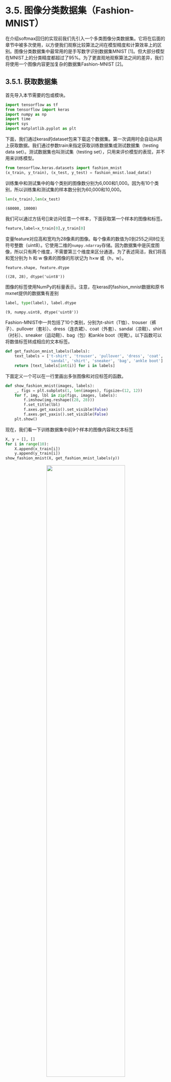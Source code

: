 
# 3.5. 图像分类数据集（Fashion-MNIST）
在介绍softmax回归的实现前我们先引入一个多类图像分类数据集。它将在后面的章节中被多次使用，以方便我们观察比较算法之间在模型精度和计算效率上的区别。图像分类数据集中最常用的是手写数字识别数据集MNIST [1]。但大部分模型在MNIST上的分类精度都超过了95%。为了更直观地观察算法之间的差异，我们将使用一个图像内容更加复杂的数据集Fashion-MNIST [2]。

## 3.5.1. 获取数据集
首先导入本节需要的包或模块。


```python
import tensorflow as tf
from tensorflow import keras
import numpy as np
import time
import sys
import matplotlib.pyplot as plt
```

下面，我们通过keras的dataset包来下载这个数据集。第一次调用时会自动从网上获取数据。我们通过参数train来指定获取训练数据集或测试数据集（testing data set）。测试数据集也叫测试集（testing set），只用来评价模型的表现，并不用来训练模型。


```python
from tensorflow.keras.datasets import fashion_mnist
(x_train, y_train), (x_test, y_test) = fashion_mnist.load_data()
```

训练集中和测试集中的每个类别的图像数分别为6,000和1,000。因为有10个类别，所以训练集和测试集的样本数分别为60,000和10,000。


```python
len(x_train),len(x_test)
```




    (60000, 10000)



我们可以通过方括号[]来访问任意一个样本，下面获取第一个样本的图像和标签。


```python
feature,label=x_train[0],y_train[0]
```

变量feature对应高和宽均为28像素的图像。每个像素的数值为0到255之间8位无符号整数（uint8）。它使用二维的`numpy.ndarray`存储。因为数据集中是灰度图像，所以只有两个维度，不需要第三个维度来区分通道。为了表述简洁，我们将高和宽分别为 h 和 w 像素的图像的形状记为 h×w 或（h，w）。


```python
feature.shape, feature.dtype
```




    ((28, 28), dtype('uint8'))



图像的标签使用NumPy的标量表示。注意，在keras的fashion_mnist数据和原书mxnet提供的数据集有差别


```python
label, type(label), label.dtype
```




    (9, numpy.uint8, dtype('uint8'))



Fashion-MNIST中一共包括了10个类别，分别为t-shirt（T恤）、trouser（裤子）、pullover（套衫）、dress（连衣裙）、coat（外套）、sandal（凉鞋）、shirt（衬衫）、sneaker（运动鞋）、bag（包）和ankle boot（短靴）。以下函数可以将数值标签转成相应的文本标签。


```python
def get_fashion_mnist_labels(labels):
    text_labels = ['t-shirt', 'trouser', 'pullover', 'dress', 'coat',
                   'sandal', 'shirt', 'sneaker', 'bag', 'ankle boot']
    return [text_labels[int(i)] for i in labels]
```

下面定义一个可以在一行里画出多张图像和对应标签的函数。


```python
def show_fashion_mnist(images, labels):
    _, figs = plt.subplots(1, len(images), figsize=(12, 12))
    for f, img, lbl in zip(figs, images, labels):
        f.imshow(img.reshape((28, 28)))
        f.set_title(lbl)
        f.axes.get_xaxis().set_visible(False)
        f.axes.get_yaxis().set_visible(False)
    plt.show()
```

现在，我们看一下训练数据集中前9个样本的图像内容和文本标签


```python
X, y = [], []
for i in range(10):
    X.append(x_train[i])
    y.append(y_train[i])
show_fashion_mnist(X, get_fashion_mnist_labels(y))
```

<p align="center">
    <img width="70%" height="70%" src="http://images.iterate.site/blog/image/20200525/OQDKcihTUNK4.png?imageslim">
</p>


## 3.5.2. 读取小批量

我们将在训练数据集上训练模型，并将训练好的模型在测试数据集上评价模型的表现。虽然我们可以像“线性回归的从零开始实现”一节中那样通过 `yield` 来定义读取小批量数据样本的函数，但为了代码简洁，这里我们直接创建 `tf.data.Dataset.from_tensor_slices` 实例。该实例每次读取一个样本数为`batch_size`的小批量数据。这里的批量大小`batch_size`是一个超参数。


```python
batch_size = 256
if sys.platform.startswith('win'):
    num_workers = 0  # 0表示不用额外的进程来加速读取数据
else:
    num_workers = 4
train_iter = tf.data.Dataset.from_tensor_slices((x_train, y_train)).batch(batch_size)
```

最后我们查看读取一遍训练数据需要的时间。


```python
start = time.time()
for X, y in train_iter:
    continue
print('%.2f sec' % (time.time() - start))
```

    0.22 sec


## 3.5.3. 小结

* Fashion-MNIST是一个10类服饰分类数据集，之后章节里将使用它来检验不同算法的表现。
* 我们将高和宽分别为 h 和 w 像素的图像的形状记为 h×w 或（h，w）。


